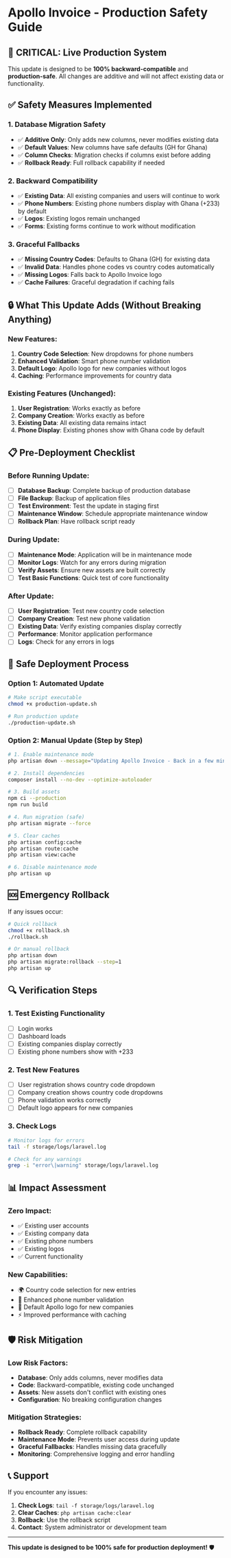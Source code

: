 # Apollo Invoice - Production Safety Guide

## 🚨 CRITICAL: Live Production System

This update is designed to be **100% backward-compatible** and **production-safe**. All changes are additive and will not affect existing data or functionality.

## ✅ Safety Measures Implemented

### 1. **Database Migration Safety**
- ✅ **Additive Only**: Only adds new columns, never modifies existing data
- ✅ **Default Values**: New columns have safe defaults (GH for Ghana)
- ✅ **Column Checks**: Migration checks if columns exist before adding
- ✅ **Rollback Ready**: Full rollback capability if needed

### 2. **Backward Compatibility**
- ✅ **Existing Data**: All existing companies and users will continue to work
- ✅ **Phone Numbers**: Existing phone numbers display with Ghana (+233) by default
- ✅ **Logos**: Existing logos remain unchanged
- ✅ **Forms**: Existing forms continue to work without modification

### 3. **Graceful Fallbacks**
- ✅ **Missing Country Codes**: Defaults to Ghana (GH) for existing data
- ✅ **Invalid Data**: Handles phone codes vs country codes automatically
- ✅ **Missing Logos**: Falls back to Apollo Invoice logo
- ✅ **Cache Failures**: Graceful degradation if caching fails

## 🔒 What This Update Adds (Without Breaking Anything)

### New Features:
1. **Country Code Selection**: New dropdowns for phone numbers
2. **Enhanced Validation**: Smart phone number validation
3. **Default Logo**: Apollo logo for new companies without logos
4. **Caching**: Performance improvements for country data

### Existing Features (Unchanged):
1. **User Registration**: Works exactly as before
2. **Company Creation**: Works exactly as before
3. **Existing Data**: All existing data remains intact
4. **Phone Display**: Existing phones show with Ghana code by default

## 📋 Pre-Deployment Checklist

### Before Running Update:
- [ ] **Database Backup**: Complete backup of production database
- [ ] **File Backup**: Backup of application files
- [ ] **Test Environment**: Test the update in staging first
- [ ] **Maintenance Window**: Schedule appropriate maintenance window
- [ ] **Rollback Plan**: Have rollback script ready

### During Update:
- [ ] **Maintenance Mode**: Application will be in maintenance mode
- [ ] **Monitor Logs**: Watch for any errors during migration
- [ ] **Verify Assets**: Ensure new assets are built correctly
- [ ] **Test Basic Functions**: Quick test of core functionality

### After Update:
- [ ] **User Registration**: Test new country code selection
- [ ] **Company Creation**: Test new phone validation
- [ ] **Existing Data**: Verify existing companies display correctly
- [ ] **Performance**: Monitor application performance
- [ ] **Logs**: Check for any errors in logs

## 🚀 Safe Deployment Process

### Option 1: Automated Update
```bash
# Make script executable
chmod +x production-update.sh

# Run production update
./production-update.sh
```

### Option 2: Manual Update (Step by Step)
```bash
# 1. Enable maintenance mode
php artisan down --message="Updating Apollo Invoice - Back in a few minutes"

# 2. Install dependencies
composer install --no-dev --optimize-autoloader

# 3. Build assets
npm ci --production
npm run build

# 4. Run migration (safe)
php artisan migrate --force

# 5. Clear caches
php artisan config:cache
php artisan route:cache
php artisan view:cache

# 6. Disable maintenance mode
php artisan up
```

## 🆘 Emergency Rollback

If any issues occur:

```bash
# Quick rollback
chmod +x rollback.sh
./rollback.sh

# Or manual rollback
php artisan down
php artisan migrate:rollback --step=1
php artisan up
```

## 🔍 Verification Steps

### 1. Test Existing Functionality
- [ ] Login works
- [ ] Dashboard loads
- [ ] Existing companies display correctly
- [ ] Existing phone numbers show with +233

### 2. Test New Features
- [ ] User registration shows country code dropdown
- [ ] Company creation shows country code dropdowns
- [ ] Phone validation works correctly
- [ ] Default logo appears for new companies

### 3. Check Logs
```bash
# Monitor logs for errors
tail -f storage/logs/laravel.log

# Check for any warnings
grep -i "error\|warning" storage/logs/laravel.log
```

## 📊 Impact Assessment

### Zero Impact:
- ✅ Existing user accounts
- ✅ Existing company data
- ✅ Existing phone numbers
- ✅ Existing logos
- ✅ Current functionality

### New Capabilities:
- 🌍 Country code selection for new entries
- 📱 Enhanced phone number validation
- 🎨 Default Apollo logo for new companies
- ⚡ Improved performance with caching

## 🛡️ Risk Mitigation

### Low Risk Factors:
- **Database**: Only adds columns, never modifies data
- **Code**: Backward-compatible, existing code unchanged
- **Assets**: New assets don't conflict with existing ones
- **Configuration**: No breaking configuration changes

### Mitigation Strategies:
- **Rollback Ready**: Complete rollback capability
- **Maintenance Mode**: Prevents user access during update
- **Graceful Fallbacks**: Handles missing data gracefully
- **Monitoring**: Comprehensive logging and error handling

## 📞 Support

If you encounter any issues:

1. **Check Logs**: `tail -f storage/logs/laravel.log`
2. **Clear Caches**: `php artisan cache:clear`
3. **Rollback**: Use the rollback script
4. **Contact**: System administrator or development team

---

**This update is designed to be 100% safe for production deployment!** 🛡️
